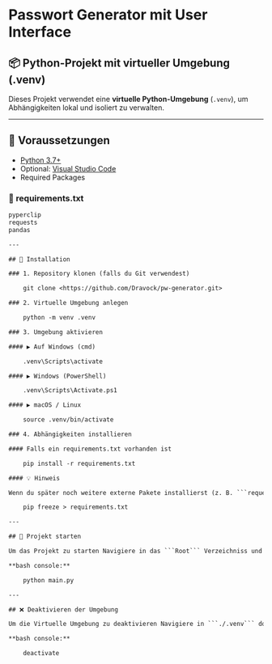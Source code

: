 # Passwort Generator mit User Interface

## 📦 Python-Projekt mit virtueller Umgebung (.venv)

Dieses Projekt verwendet eine **virtuelle Python-Umgebung** (`.venv`), um Abhängigkeiten lokal und isoliert zu verwalten.

---

## 🔧 Voraussetzungen

- [Python 3.7+](https://www.python.org/downloads/)
- Optional: [Visual Studio Code](https://code.visualstudiocode.com/)
- Required Packages

### 📄 requirements.txt

```txt
pyperclip
requests
pandas

---

## 🚀 Installation

### 1. Repository klonen (falls du Git verwendest)

    git clone <https://github.com/Dravock/pw-generator.git>

### 2. Virtuelle Umgebung anlegen

    python -m venv .venv

### 3. Umgebung aktivieren

#### ▶️ Auf Windows (cmd)

    .venv\Scripts\activate

#### ▶️ Windows (PowerShell)

    .venv\Scripts\Activate.ps1

#### ▶️ macOS / Linux

    source .venv/bin/activate

### 4. Abhängigkeiten installieren

#### Falls ein requirements.txt vorhanden ist

    pip install -r requirements.txt

#### 💡 Hinweis

Wenn du später noch weitere externe Pakete installierst (z. B. ```requests```, ```pandas```, etc.), kannst du sie mit folgendem Befehl automatisch zur Datei hinzufügen:

    pip freeze > requirements.txt

---

## 🧪 Projekt starten

Um das Projekt zu starten Navigiere in das ```Root``` Verzeichniss und führe folgenden Befehl aus

**bash console:**

    python main.py

---

## ❌ Deaktivieren der Umgebung

Um die Virtuelle Umgebung zu deaktivieren Navigiere in ```./.venv``` dort führt man die deactivate datei aus

**bash console:**

    deactivate
